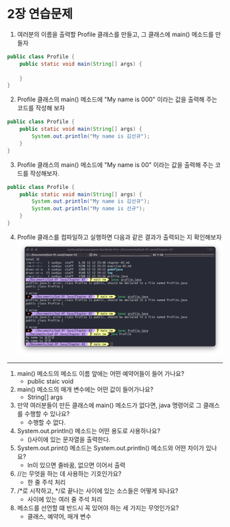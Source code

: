 # 2장 연습문제

1. 여러분의 이름을 출력할 Profile 클래스를 만들고, 그 클래스에 main() 메소드를 만들자
```java
public class Profile {
    public static void main(String[] args) {
        
    }
}
```
2. Profile 클래스의 main() 메소드에 "My name is 000" 이라는 값을 출력해 주는 코드를 작성해 보자
```java
public class Profile {
    public static void main(String[] args) {
        System.out.println("My name is 김선규");     
    }
}
```
3. Profile 클래스의 main() 메소드에 "My name is 00" 이라는 값을 출력해 주는 코드를 작성해보자.
```java
public class Profile {
    public static void main(String[] args) {
        System.out.println("My name is 김선규");
        System.out.println("My name is 선규");
    }
}
```
4. Profile 클래스를 컴파일하고 실행하면 다음과 같은 결과가 출력되는 지 확인해보자
![profile](img/profile.png)

---

1. main() 메소드의 메소드 이름 앞에는 어떤 예약어들이 들어 가나요?
   - public staic void 
2. main() 메소드의 매개 변수에는 어떤 값이 들어가나요?
   - String[] args 
3. 만약 여러분들이 만든 클래스에 main() 메소드가 없다면, java 명령어로 그 클래스를 수행할 수 있나요?
   - 수행할 수 없다.
4. System.out.println() 메소드는 어떤 용도로 사용하나요?
   - ()사이에 있는 문자열을 출력한다.
5. System.out.print() 메소드는 System.out.println() 메소드와 어떤 차이가 있나요?
   - ln이 있으면 줄바꿈, 없으면 이어서 출력
6. //는 무엇을 하는 데 사용하는 기호인가요?
   - 한 줄 주석 처리
7. /*로 시작하고, */로 끝나는 사이에 있는 소스들은 어떻게 되나요?
   - 사이에 있는 여러 줄 주석 처리
8. 메소드를 선언할 떄 반드시 꼭 있어야 하는 세 가지는 무엇인가요?
   - 클래스, 예약어, 매개 변수